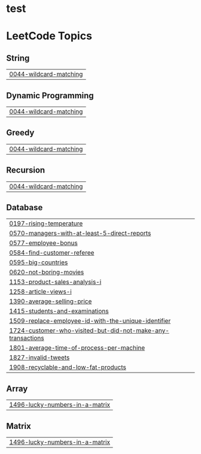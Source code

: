 # test
<!---LeetCode Topics Start-->
# LeetCode Topics
## String
|  |
| ------- |
| [0044-wildcard-matching](https://github.com/anushka209/test/tree/master/0044-wildcard-matching) |
## Dynamic Programming
|  |
| ------- |
| [0044-wildcard-matching](https://github.com/anushka209/test/tree/master/0044-wildcard-matching) |
## Greedy
|  |
| ------- |
| [0044-wildcard-matching](https://github.com/anushka209/test/tree/master/0044-wildcard-matching) |
## Recursion
|  |
| ------- |
| [0044-wildcard-matching](https://github.com/anushka209/test/tree/master/0044-wildcard-matching) |
## Database
|  |
| ------- |
| [0197-rising-temperature](https://github.com/anushka209/test/tree/master/0197-rising-temperature) |
| [0570-managers-with-at-least-5-direct-reports](https://github.com/anushka209/test/tree/master/0570-managers-with-at-least-5-direct-reports) |
| [0577-employee-bonus](https://github.com/anushka209/test/tree/master/0577-employee-bonus) |
| [0584-find-customer-referee](https://github.com/anushka209/test/tree/master/0584-find-customer-referee) |
| [0595-big-countries](https://github.com/anushka209/test/tree/master/0595-big-countries) |
| [0620-not-boring-movies](https://github.com/anushka209/test/tree/master/0620-not-boring-movies) |
| [1153-product-sales-analysis-i](https://github.com/anushka209/test/tree/master/1153-product-sales-analysis-i) |
| [1258-article-views-i](https://github.com/anushka209/test/tree/master/1258-article-views-i) |
| [1390-average-selling-price](https://github.com/anushka209/test/tree/master/1390-average-selling-price) |
| [1415-students-and-examinations](https://github.com/anushka209/test/tree/master/1415-students-and-examinations) |
| [1509-replace-employee-id-with-the-unique-identifier](https://github.com/anushka209/test/tree/master/1509-replace-employee-id-with-the-unique-identifier) |
| [1724-customer-who-visited-but-did-not-make-any-transactions](https://github.com/anushka209/test/tree/master/1724-customer-who-visited-but-did-not-make-any-transactions) |
| [1801-average-time-of-process-per-machine](https://github.com/anushka209/test/tree/master/1801-average-time-of-process-per-machine) |
| [1827-invalid-tweets](https://github.com/anushka209/test/tree/master/1827-invalid-tweets) |
| [1908-recyclable-and-low-fat-products](https://github.com/anushka209/test/tree/master/1908-recyclable-and-low-fat-products) |
## Array
|  |
| ------- |
| [1496-lucky-numbers-in-a-matrix](https://github.com/anushka209/test/tree/master/1496-lucky-numbers-in-a-matrix) |
## Matrix
|  |
| ------- |
| [1496-lucky-numbers-in-a-matrix](https://github.com/anushka209/test/tree/master/1496-lucky-numbers-in-a-matrix) |
<!---LeetCode Topics End-->